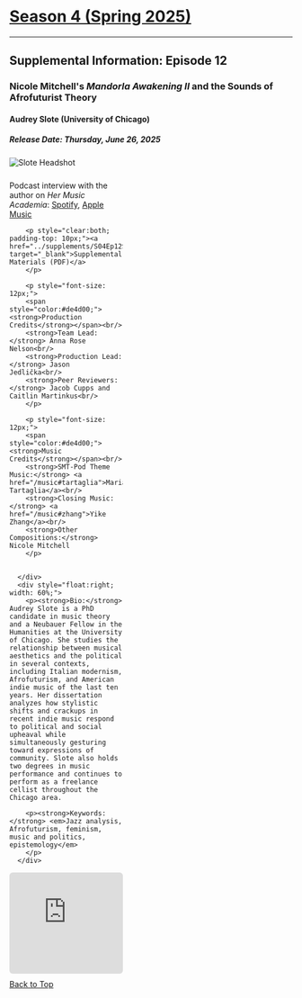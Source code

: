 <div class="seasonheader">
    <a href="/episodes/season04"><h1 class="seasonheader-text">Season 4 (Spring 2025)</h1></a>
</div>

<div>
<hr>
<h2>Supplemental Information: Episode 12</h2>

  <div class="supplement" id="e4.12">
    <h3 class="supplement-title">Nicole Mitchell's <em>Mandorla Awakening II</em> and the Sounds of Afrofuturist Theory</h3>
    <h4>Audrey Slote (University of Chicago)</h4>
    <h5>Release Date: Thursday, June 26, 2025</h5>
    <div class="floatsupps">
      <div style="float:left; width: 40%;">
        <img class="biopic" alt="Slote Headshot" src="../supplements/S04Ep12slote.jpg">
        <p style="clear:both; padding-top: 10px; padding-right: 10px">Podcast interview with the author on <em>Her Music Academia</em>: <a href="https://open.spotify.com/episode/4FlH4Fqy8X1WjQRY5nPv7y?si=43c7fa1140f947bf&fbclid=IwY2xjawIE0rdleHRuA2FlbQIxMAABHYwvE2LRuHfvnRllFwJDxVESyTZwA1OBPyBWlE-CqOFdOluPDqwOnh3PVQ_aem_pC27WHYsLz3oEaU73nmzRw&nd=1&dlsi=7cc879856dd74192">Spotify</a>, <a href="https://podcasts.apple.com/us/podcast/stylistic-shifts-in-2010s-pop-music-with-audrey-slote/id1562909620?i=1000665864855">Apple Music</a><br/></p>

        <p style="clear:both; padding-top: 10px;"><a href="../supplements/S04Ep12Supp_slote.pdf" target="_blank">Supplemental Materials (PDF)</a>
        </p>

        <p style="font-size: 12px;">
        <span style="color:#de4d00;"><strong>Production Credits</strong></span><br/>
        <strong>Team Lead:</strong> Anna Rose Nelson<br/>
        <strong>Production Lead:</strong> Jason Jedlička<br/>
        <strong>Peer Reviewers:</strong> Jacob Cupps and Caitlin Martinkus<br/>
        </p>

        <p style="font-size: 12px;">
        <span style="color:#de4d00;"><strong>Music Credits</strong></span><br/>
        <strong>SMT-Pod Theme Music:</strong> <a href="/music#tartaglia">Maria Tartaglia</a><br/>
        <strong>Closing Music:</strong> <a href="/music#zhang">Yike Zhang</a><br/>
        <strong>Other Compositions:</strong> Nicole Mitchell
        </p>


      </div>
      <div style="float:right; width: 60%;">
        <p><strong>Bio:</strong> Audrey Slote is a PhD candidate in music theory and a Neubauer Fellow in the Humanities at the University of Chicago. She studies the relationship between musical aesthetics and the political in several contexts, including Italian modernism, Afrofuturism, and American indie music of the last ten years. Her dissertation analyzes how stylistic shifts and crackups in recent indie music respond to political and social upheaval while simultaneously gesturing toward expressions of community. Slote also holds two degrees in music performance and continues to perform as a freelance cellist throughout the Chicago area.
</p>

        <p><strong>Keywords:</strong> <em>Jazz analysis, Afrofuturism, feminism, music and politics, epistemology</em>
        </p>
      </div>
<div style="width: 100%; height: 180px; margin-top: 10px; margin-bottom: 10px; border-radius: 6px; overflow:hidden; clear:both;">
<iframe style="width: 100%; height: 180px;" frameborder="no" scrolling="no" seamless src="https://player.captivate.fm/show/d9c88032-2609-4757-82c7-860198cb482f/latest/"></iframe></div>
    <a class="to-top" href="#top">Back to Top</a>
  </div>  